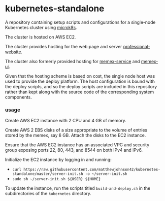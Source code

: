 # kubernetes-standalone

A repository containing setup scripts and configurations for a single-node Kubernetes cluster using [microk8s](https://microk8s.io/). 

The cluster is hosted on AWS EC2.

The cluster provides hosting for the web page and server [professional-website](https://github.com/matthewjohnson42/professional-website).

The cluster also formerly provided hosting for [memex-service](https://github.com/matthewjohnson42/memex-service) and [memex-ui](https://github.com/matthewjohnson42/memex-ui).

Given that the hosting scheme is based on cost, the single node host was used to provide the deploy platform. 
The host configuration is bound with the deploy scripts, and so the deploy scripts are included in this repository rather than kept along with the source code of the corresponding system components.

### usage

Create AWS EC2 instance with 2 CPU and 4 GB of memory.

Create AWS 2 EBS disks of a size appropriate to the volume of entries stored by the memex, say 8 GB. Attach the disks to the EC2 instance.

Ensure that the AWS EC2 instance has an associated VPC and security group exposing ports 22, 80, 443, and 8544 on both IPv4 and IPv6.

Initialize the EC2 instance by logging in and running:

* `curl https://raw.githubusercontent.com/matthewjohnson42/kubernetes-standalone/master/server-init.sh -o ~/server-init.sh`
* `sudo sh ~/server-init.sh ${USER} ${HOME}`

To update the instance, run the scripts titled `build-and-deploy.sh` in the subdirectories of the `kubernetes` directory.

